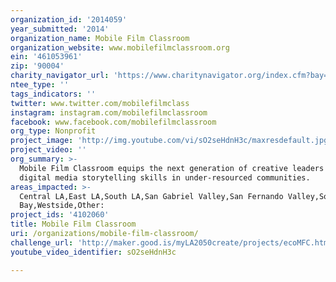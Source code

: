 ```yaml
---
organization_id: '2014059'
year_submitted: '2014'
organization_name: Mobile Film Classroom
organization_website: www.mobilefilmclassroom.org
ein: '461053961'
zip: '90004'
charity_navigator_url: 'https://www.charitynavigator.org/index.cfm?bay=search.profile&ein=461053961'
ntee_type: ''
tags_indicators: ''
twitter: www.twitter.com/mobilefilmclass
instagram: instagram.com/mobilefilmclassroom
facebook: www.facebook.com/mobilefilmclassroom
org_type: Nonprofit
project_image: 'http://img.youtube.com/vi/sO2seHdnH3c/maxresdefault.jpg'
project_video: ''
org_summary: >-
  Mobile Film Classroom equips the next generation of creative leaders with
  digital media storytelling skills in under-resourced communities.
areas_impacted: >-
  Central LA,East LA,South LA,San Gabriel Valley,San Fernando Valley,South
  Bay,Westside,Other:
project_ids: '4102060'
title: Mobile Film Classroom
uri: /organizations/mobile-film-classroom/
challenge_url: 'http://maker.good.is/myLA2050create/projects/ecoMFC.html'
youtube_video_identifier: sO2seHdnH3c

---
```

